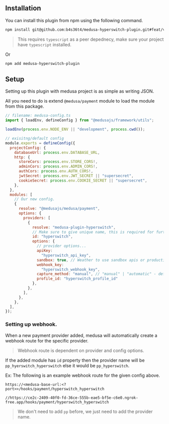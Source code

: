 ## Installation

You can install this plugin from npm using the following command.

```sh
npm install git@github.com:b4s36t4/medusa-hyperswitch-plugin.git#feat/v2
```

> This requires `typescript` as a peer depednecy, make sure your project have `typescript` installed.

Or

```sh
npm add medusa-hyperswitch-plugin
```

## Setup

Setting up this plugin with medusa project is as simple as writing JSON.

All you need to do is extend `@medusa/payment` module to load the module from this package.

```javascript
// filename: medusa-config.ts
import { loadEnv, defineConfig } from "@medusajs/framework/utils";

loadEnv(process.env.NODE_ENV || "development", process.cwd());

// exisitng/default config
module.exports = defineConfig({
  projectConfig: {
    databaseUrl: process.env.DATABASE_URL,
    http: {
      storeCors: process.env.STORE_CORS!,
      adminCors: process.env.ADMIN_CORS!,
      authCors: process.env.AUTH_CORS!,
      jwtSecret: process.env.JWT_SECRET || "supersecret",
      cookieSecret: process.env.COOKIE_SECRET || "supersecret",
    },
  },
  modules: [
    // Our new config.
    {
      resolve: "@medusajs/medusa/payment",
      options: {
        providers: [
          {
            resolve: "medusa-plugin-hyperswitch",
            // Make sure to give unique name, this is required for further actions.
            id: "hyperswitch",
            options: {
              // provider options...
              apiKey:
                "hyperswitch_api_key",
              sandbox: true, // Weather to use sandbox apis or production apis.
              webhook_key:
                "hyperswitch_webhook_key",
              capture_method: "manual", // "manual" | "automatic" - defaults to `automatic`
              profile_id: "hyperswitch_profile_id"
            },
          },
        ],
      },
    },
  ],
});

```

### Setting up webhook.

When a new payment provider added, medusa will automatically create a webhook route for the specific provider. 

> Webhook route is dependent on provider and config options.

If the added module has `id` property then the provider name will be `pp_hyerswitch_hyperswitch` else it would be `pp_hyperswitch`.

Ex: The following is an example webhook route for the given config above.

```
https://<medusa-base-url:<?port>>/hooks/payment/hyperswitch_hyperswitch

//https://ce2c-2409-40f0-fd-36ce-555b-eae5-bf5e-c6e0.ngrok-free.app/hooks/payment/hyperswitch_hyperswitch
```

> We don't need to add `pp` before, we just need to add the provider name. 
